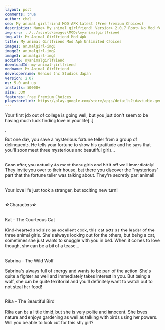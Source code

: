 ```yaml
---
layout: post
comments: true
author: chel
seo: My animal girlfriend MOD APK Latest (Free Premium Choices) 
description: Name> My animal girlfriend! Version> 2.0.7 Root> No Mod features> Free Premium Choices Preview Tutorial Install> Install Steps> Download
img-src: ../../assets\images\MODs\myanimalgirlfriend
img-alt: My Animal Girlfriend Mod Apk
title: My Animal Girlfriend Mod Apk Unlimited Choices
image1: animalgirl-img1
image2: animalgirl-img2
image3: animalgirl-img3
addinfo: myanimalgirlfriend
downloadId: my-animal-girlfriend
modname: My Animal Girlfriend
developername: Genius Inc Studios Japan
version: 2.07
os: 5.0 and up
installs: 50000+
size: 33M
features: Free Premium Choices
playstorelink: https://play.google.com/store/apps/details?id=studio.genius.bishoujohero
---
```

<p>Your first job out of college is going well, but you just don't seem to be having much luck finding love in your life[..]

. 

But one day, you save a mysterious fortune teller from a group of delinquents. He tells your fortune to show his gratitude and he says that you'll soon meet three mysterious and beautiful girls...<br><br>

Soon after, you actually do meet these girls and hit it off well immediately! They invite you over to their house, but there you discover the "mysterious" part that the fortune teller was talking about. They're secretly part animal!<br><br>

Your love life just took a stranger, but exciting new turn!<br><br>

☆Characters☆<br><br>

Kat - The Courteous Cat<br><br>
Kind-hearted and also an excellent cook, this cat acts as the leader of the three animal girls. She's always looking out for the others, but being a cat, sometimes she just wants to snuggle with you in bed. When it comes to love though, she can be a bit of a tease...<br><br>

Sabrina - The Wild Wolf<br><br>
Sabrina's always full of energy and wants to be part of the action. She's quite a fighter as well and immediately takes interest in you. But being a wolf, she can be quite territorial and you'll definitely want to watch out to not steal her food!<br><br>

Rika - The Beautiful Bird<br><br>
Rika can be a little timid, but she is very polite and innocent. She loves nature and enjoys gardening as well as talking with birds using her powers. Will you be able to look out for this shy girl?</p>